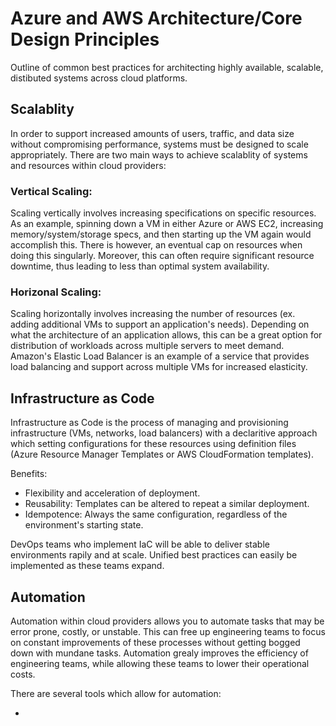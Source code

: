 # Azure and AWS Architecture/Core Design Principles

Outline of common best practices for architecting highly available, scalable, distibuted systems across cloud platforms. 

## Scalablity

In order to support increased amounts of users, traffic, and data size without compromising performance, systems must be designed to scale appropriately. There are two main ways to achieve scalablity of systems and resources within cloud providers:  

### Vertical Scaling: 

Scaling vertically involves increasing specifications on specific resources. As an example, spinning down a VM in either Azure or AWS EC2, increasing memory/system/storage specs, and then starting up the VM again would accomplish this. There is however, an eventual cap on resources when doing this singularly. Moreover, this can often require significant resource downtime, thus leading to less than optimal system availability.

### Horizonal Scaling: 

Scaling horizontally involves increasing the number of resources (ex. adding additional VMs to support an application's needs). Depending on what the architecture of an application allows, this can be a great option for distribution of workloads across multiple servers to meet demand. Amazon's Elastic Load Balancer is an example of a service that provides load balancing and support across multiple VMs for increased elasticity.


## Infrastructure as Code

Infrastructure as Code is the process of managing and provisioning infrastructure (VMs, networks, load balancers) with a declaritive approach which setting configurations for these resources using definition files (Azure Resource Manager Templates or AWS CloudFormation templates). 

Benefits: 

* Flexibility and acceleration of deployment.
* Reusability: Templates can be altered to repeat a similar deployment.
* Idempotence: Always the same configuration, regardless of the environment's starting state. 

DevOps teams who implement IaC will be able to deliver stable environments rapily and at scale. Unified best practices can easily be implemented as these teams expand. 

## Automation

Automation within cloud providers allows you to automate tasks that may be error prone, costly, or unstable. This can free up engineering teams to focus on constant improvements of these processes without getting bogged down with mundane tasks. Automation grealy improves the efficiency of engineering teams, while allowing these teams to lower their operational costs. 

There are several tools which allow for automation:

* 